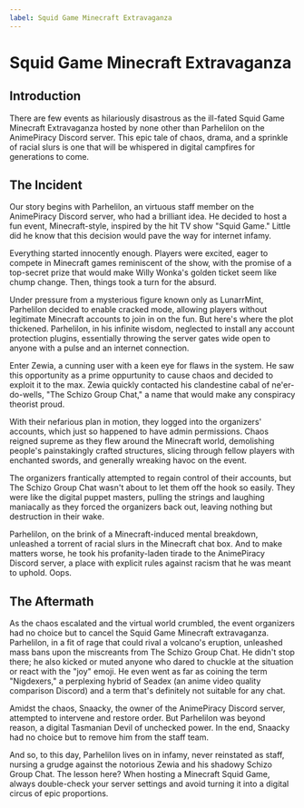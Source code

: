 ```yaml
---
label: Squid Game Minecraft Extravaganza
---
```


# Squid Game Minecraft Extravaganza

## Introduction

There are few events as hilariously disastrous as the ill-fated Squid Game Minecraft Extravaganza hosted by none other than Parhelilon on the AnimePiracy Discord server. This epic tale of chaos, drama, and a sprinkle of racial slurs is one that will be whispered in digital campfires for generations to come.

## The Incident

Our story begins with Parhelilon, an virtuous staff member on the AnimePiracy Discord server, who had a brilliant idea. He decided to host a fun event, Minecraft-style, inspired by the hit TV show "Squid Game." Little did he know that this decision would pave the way for internet infamy.

Everything started innocently enough. Players were excited, eager to compete in Minecraft games reminiscent of the show, with the promise of a top-secret prize that would make Willy Wonka's golden ticket seem like chump change. Then, things took a turn for the absurd.

Under pressure from a mysterious figure known only as LunarrMint, Parhelilon decided to enable cracked mode, allowing players without legitimate Minecraft accounts to join in on the fun. But here's where the plot thickened. Parhelilon, in his infinite wisdom, neglected to install any account protection plugins, essentially throwing the server gates wide open to anyone with a pulse and an internet connection.

Enter Zewia, a cunning user with a keen eye for flaws in the system. He saw this opportunity as a prime oppurtunity to cause chaos and decided to exploit it to the max. Zewia quickly contacted his clandestine cabal of ne'er-do-wells, "The Schizo Group Chat," a name that would make any conspiracy theorist proud.

With their nefarious plan in motion, they logged into the organizers' accounts, which just so happened to have admin permissions. Chaos reigned supreme as they flew around the Minecraft world, demolishing people's painstakingly crafted structures, slicing through fellow players with enchanted swords, and generally wreaking havoc on the event.

The organizers frantically attempted to regain control of their accounts, but The Schizo Group Chat wasn't about to let them off the hook so easily. They were like the digital puppet masters, pulling the strings and laughing maniacally as they forced the organizers back out, leaving nothing but destruction in their wake.

Parhelilon, on the brink of a Minecraft-induced mental breakdown, unleashed a torrent of racial slurs in the Minecraft chat box. And to make matters worse, he took his profanity-laden tirade to the AnimePiracy Discord server, a place with explicit rules against racism that he was meant to uphold. Oops.

## The Aftermath

As the chaos escalated and the virtual world crumbled, the event organizers had no choice but to cancel the Squid Game Minecraft extravaganza. Parhelilon, in a fit of rage that could rival a volcano's eruption, unleashed mass bans upon the miscreants from The Schizo Group Chat. He didn't stop there; he also kicked or muted anyone who dared to chuckle at the situation or react with the "joy" emoji. He even went as far as coining the term "Nigdexers," a perplexing hybrid of Seadex (an anime video quality comparison Discord) and a term that's definitely not suitable for any chat.

Amidst the chaos, Snaacky, the owner of the AnimePiracy Discord server, attempted to intervene and restore order. But Parhelilon was beyond reason, a digital Tasmanian Devil of unchecked power. In the end, Snaacky had no choice but to remove him from the staff team.

And so, to this day, Parhelilon lives on in infamy, never reinstated as staff, nursing a grudge against the notorious Zewia and his shadowy Schizo Group Chat. The lesson here? When hosting a Minecraft Squid Game, always double-check your server settings and avoid turning it into a digital circus of epic proportions.
